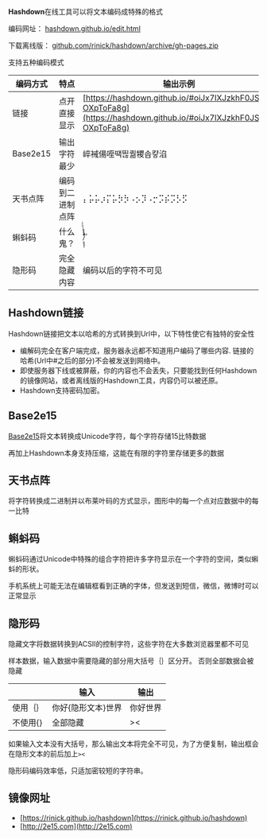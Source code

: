 **Hashdown**在线工具可以将文本编码成特殊的格式

编码网址：
[hashdown.github.io/edit.html](https://hashdown.github.io/edit.html)

下载离线版： [github.com/rinick/hashdown/archive/gh-pages.zip](https://github.com/rinick/hashdown/archive/gh-pages.zip)

支持五种编码模式

| 编码方式 | 特点 | 输出示例 |
| ------------- | ------------- | ------------- |
| 链接 | 点开直接显示 | [https://hashdown.github.io/#oiJx7lXJzkhF0JS8A-OXpToFa8g](https://hashdown.github.io/#oiJx7lXJzkhF0JS8A-OXpToFa8g) |
| Base2e15 | 输出字符最少 | 崪裓偒咥땍띊퀆㹄솝컇淊 |
| 天书点阵 | 编码到二进制点阵 | ⡄⡥⡥⡰⡍⡥⡳⡳⠠⡢⡹⠠⡒⡩⡮⡩⡣⡫ |
| 蝌蚪码 | 什么鬼？ | /ًًًٍٍٍٍَََُُُِِِِّّّّّّّّّْْْْٰ۠ٔٔۤٔﾞ |
| 隐形码 | 完全隐藏内容 | 编码以后的字符‍‌​⁭‍⁬⁫⁬⁪⁫​⁫⁭⁬⁫⁬⁪⁫⁭⁮‌⁫⁫​⁪​⁫⁮⁫⁫⁫​‍⁫⁫⁭⁫⁬⁬⁭⁪‍‍⁭‌⁬⁬⁪不可见 |


## Hashdown链接

Hashdown链接把文本以哈希的方式转换到Url中，以下特性使它有独特的安全性

* 编解码完全在客户端完成，服务器永远都不知道用户编码了哪些内容. 链接的哈希(Url中#之后的部分)不会被发送到网络中。
* 即使服务器下线或被屏蔽，你的内容也不会丢失，只要能找到任何Hashdown的镜像网站，或者离线版的Hashdown工具，内容仍可以被还原。
* Hashdown支持密码加密。

## Base2e15

[Base2e15](https://github.com/rinick/base2e15)将文本转换成Unicode字符，每个字符存储15比特数据

再加上Hashdown本身支持压缩，这能在有限的字符里存储更多的数据

## 天书点阵

将字符转换成二进制并以布莱叶码的方式显示，图形中的每一个点对应数据中的每一比特


## 蝌蚪码

蝌蚪码通过Unicode中特殊的组合字符把许多字符显示在一个字符的空间，类似蝌蚪的形状。

手机系统上可能无法在编辑框看到正确的字体，但发送到短信，微信，微博时可以正常显示



## 隐形码

隐藏文字将数据转换到ACSII的控制字符，这些字符在大多数浏览器里都不可见

样本数据，输入数据中需要隐藏的部分用大括号｛｝区分开。 否则全部数据会被隐藏

|  | 输入 | 输出 |
| ------------- | ------------- | ------------- |
| 使用｛｝ | 你好{隐形文本}世界 | 你好⁪​‌‍‍⁪⁪‌⁮⁬⁮⁮⁮⁪⁫⁪⁪⁭‍⁮‍⁭⁬‌⁭‍‍世界 |
| 不使用{} | 全部隐藏 | >⁮‍⁪‌⁬‍‍​⁮‌⁪⁪⁭⁭⁫‍⁮‌⁬‌⁪‍​⁮⁮‌⁬‌⁭‍⁬⁫< |

如果输入文本没有大括号，那么输出文本将完全不可见，为了方便复制，输出框会在隐形文本的前后加上`><`

隐形码编码效率低，只适加密较短的字符串。


## 镜像网址
* [https://rinick.github.io/hashdown](https://rinick.github.io/hashdown)
* [http://2e15.com](http://2e15.com)